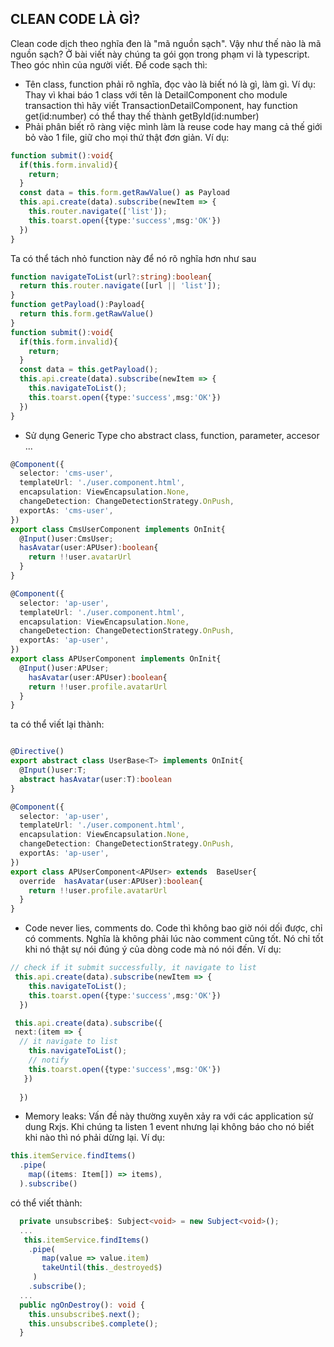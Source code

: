 ## CLEAN CODE LÀ GÌ?
Clean code dịch theo nghĩa đen là "mã nguồn sạch". Vậy như thế nào là mã nguồn sạch? Ở bài viết này chúng ta gói gọn trong phạm vi là typescript. Theo góc nhìn của người viết. Để code sạch thì:
- Tên class, function phải rõ nghĩa, đọc vào là biết nó là gì, làm gì. Ví dụ: Thay vì khai báo 1 class với tên là DetailComponent cho module transaction thì hãy viết TransactionDetailComponent, hay function get(id:number) có thể thay thế thành getById(id:number)
- Phải phân biết rõ ràng việc mình làm là reuse code hay mang cả thế giới bỏ vào 1 file, giữ cho mọi thứ thật đơn giản. Ví dụ: 
```typescript
function submit():void{
  if(this.form.invalid){
    return;
  }
  const data = this.form.getRawValue() as Payload
  this.api.create(data).subscribe(newItem => {
    this.router.navigate(['list']);
    this.toarst.open({type:'success',msg:'OK'})
  })
}
```
Ta có thể tách nhỏ function này để nó rõ nghĩa hơn như sau
```typescript
function navigateToList(url?:string):boolean{
  return this.router.navigate([url || 'list']);
}
function getPayload():Payload{
  return this.form.getRawValue()
}
function submit():void{
  if(this.form.invalid){
    return;
  }
  const data = this.getPayload();
  this.api.create(data).subscribe(newItem => {
    this.navigateToList();
    this.toarst.open({type:'success',msg:'OK'})
  })
}
```
- Sử dụng Generic Type cho abstract class, function, parameter, accesor ...
```typescript
@Component({
  selector: 'cms-user',
  templateUrl: './user.component.html',
  encapsulation: ViewEncapsulation.None,
  changeDetection: ChangeDetectionStrategy.OnPush,
  exportAs: 'cms-user',
})
export class CmsUserComponent implements OnInit{
  @Input()user:CmsUser;
  hasAvatar(user:APUser):boolean{
    return !!user.avatarUrl
  } 
}
```

```typescript
@Component({
  selector: 'ap-user',
  templateUrl: './user.component.html',
  encapsulation: ViewEncapsulation.None,
  changeDetection: ChangeDetectionStrategy.OnPush,
  exportAs: 'ap-user',
})
export class APUserComponent implements OnInit{
  @Input()user:APUser;
    hasAvatar(user:APUser):boolean{
    return !!user.profile.avatarUrl
  } 
}
```
ta có thể viết lại thành: 
```typescript

@Directive()
export abstract class UserBase<T> implements OnInit{
  @Input()user:T;
  abstract hasAvatar(user:T):boolean 
}
```

```typescript
@Component({
  selector: 'ap-user',
  templateUrl: './user.component.html',
  encapsulation: ViewEncapsulation.None,
  changeDetection: ChangeDetectionStrategy.OnPush,
  exportAs: 'ap-user',
})
export class APUserComponent<APUser> extends  BaseUser{
  override  hasAvatar(user:APUser):boolean{
    return !!user.profile.avatarUrl
  } 
}
```
- Code never lies, comments do. Code thì không bao giờ nói dối được, chỉ có comments. Nghĩa là không phải lúc nào comment cũng tốt. Nó chỉ tốt khi nó thật sự nói đúng ý của dòng code mà nó nói đến. Ví dụ:
```typescript
// check if it submit successfully, it navigate to list
 this.api.create(data).subscribe(newItem => {
    this.navigateToList();
    this.toarst.open({type:'success',msg:'OK'})
  })

 this.api.create(data).subscribe({
 next:(item => {
  // it navigate to list
    this.navigateToList();
    // notify
    this.toarst.open({type:'success',msg:'OK'})
   })
 
  })
```
- Memory leaks: Vấn đề này thường xuyên xảy ra với các application sử dung Rxjs. Khi chúng ta listen 1 event nhưng lại không báo cho nó biết khi nào thì nó phải dừng lại. Ví dụ:
```typescript
this.itemService.findItems()
  .pipe(
    map((items: Item[]) => items),
  ).subscribe()
```
có thể viết thành: 
```typescript
  private unsubscribe$: Subject<void> = new Subject<void>();
  ...
   this.itemService.findItems()
    .pipe(
       map(value => value.item)
       takeUntil(this._destroyed$)
     )
    .subscribe();
  ...
  public ngOnDestroy(): void {
    this.unsubscribe$.next();
    this.unsubscribe$.complete();
  }
```
